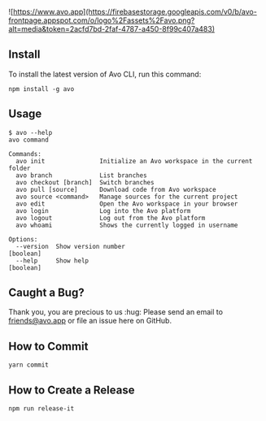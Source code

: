 ![https://www.avo.app](https://firebasestorage.googleapis.com/v0/b/avo-frontpage.appspot.com/o/logo%2Fassets%2Favo.png?alt=media&token=2acfd7bd-2faf-4787-a450-8f99c407a483)

## Install

To install the latest version of Avo CLI, run this command:

```
npm install -g avo
```

## Usage

```
$ avo --help
avo command

Commands:
  avo init               Initialize an Avo workspace in the current folder
  avo branch             List branches
  avo checkout [branch]  Switch branches
  avo pull [source]      Download code from Avo workspace
  avo source <command>   Manage sources for the current project
  avo edit               Open the Avo workspace in your browser
  avo login              Log into the Avo platform
  avo logout             Log out from the Avo platform
  avo whoami             Shows the currently logged in username

Options:
  --version  Show version number                                       [boolean]
  --help     Show help                                                 [boolean]
```

## Caught a Bug?

Thank you, you are precious to us :hug: Please send an email to friends@avo.app or file an issue here on GitHub.

## How to Commit

```
yarn commit
```

## How to Create a Release

```
npm run release-it
```

